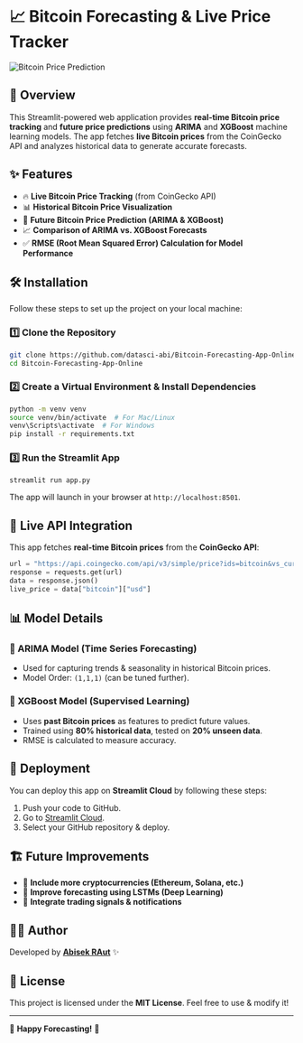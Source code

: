 # 📈 Bitcoin Forecasting & Live Price Tracker

![Bitcoin Price Prediction](https://your-image-url.com/bitcoin-forecast.png)

## 🚀 Overview
This Streamlit-powered web application provides **real-time Bitcoin price tracking** and **future price predictions** using **ARIMA** and **XGBoost** machine learning models. The app fetches **live Bitcoin prices** from the CoinGecko API and analyzes historical data to generate accurate forecasts.

## ✨ Features
- 🔥 **Live Bitcoin Price Tracking** (from CoinGecko API)
- 📊 **Historical Bitcoin Price Visualization**
- 🔮 **Future Bitcoin Price Prediction (ARIMA & XGBoost)**
- 📈 **Comparison of ARIMA vs. XGBoost Forecasts**
- ✅ **RMSE (Root Mean Squared Error) Calculation for Model Performance**

## 🛠 Installation
Follow these steps to set up the project on your local machine:

### **1️⃣ Clone the Repository**
```bash
git clone https://github.com/datasci-abi/Bitcoin-Forecasting-App-Online.git
cd Bitcoin-Forecasting-App-Online
```

### **2️⃣ Create a Virtual Environment & Install Dependencies**
```bash
python -m venv venv
source venv/bin/activate  # For Mac/Linux
venv\Scripts\activate  # For Windows
pip install -r requirements.txt
```

### **3️⃣ Run the Streamlit App**
```bash
streamlit run app.py
```
The app will launch in your browser at `http://localhost:8501`.

## 📡 Live API Integration
This app fetches **real-time Bitcoin prices** from the **CoinGecko API**:
```python
url = "https://api.coingecko.com/api/v3/simple/price?ids=bitcoin&vs_currencies=usd"
response = requests.get(url)
data = response.json()
live_price = data["bitcoin"]["usd"]
```

## 📊 Model Details
### **🔹 ARIMA Model** (Time Series Forecasting)
- Used for capturing trends & seasonality in historical Bitcoin prices.
- Model Order: `(1,1,1)` (can be tuned further).

### **🔹 XGBoost Model** (Supervised Learning)
- Uses **past Bitcoin prices** as features to predict future values.
- Trained using **80% historical data**, tested on **20% unseen data**.
- RMSE is calculated to measure accuracy.

## 🚀 Deployment
You can deploy this app on **Streamlit Cloud** by following these steps:
1. Push your code to GitHub.
2. Go to [Streamlit Cloud](https://share.streamlit.io/).
3. Select your GitHub repository & deploy.

## 🏗 Future Improvements
- 📡 **Include more cryptocurrencies (Ethereum, Solana, etc.)**
- 🎯 **Improve forecasting using LSTMs (Deep Learning)**
- 🚀 **Integrate trading signals & notifications**

## 👨‍💻 Author
Developed by **[Abisek RAut](https://github.com/datasci-abi)** ✨

## 📜 License
This project is licensed under the **MIT License**. Feel free to use & modify it!

---
🚀 **Happy Forecasting!** 🚀

